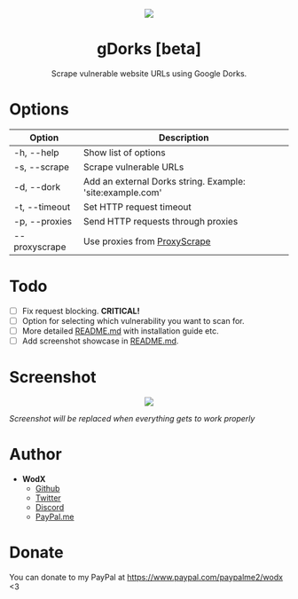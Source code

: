 <p align="center">
    <img src="https://raw.githubusercontent.com/WodxTV/gDorks/master/logo.PNG">
</p>
<h1 align="center">gDorks [beta]</h1>
<p align="center">Scrape vulnerable website URLs using Google Dorks.</p>

# Options
Option | Description
-------|------------
-h, --help | Show list of options
-s, --scrape | Scrape vulnerable URLs
-d, --dork | Add an external Dorks string. Example: 'site:example.com'
-t, --timeout | Set HTTP request timeout
-p, --proxies | Send HTTP requests through proxies
--proxyscrape | Use proxies from [ProxyScrape](https://proxyscrape.com/)

# Todo
- [ ] Fix request blocking. **CRITICAL!**
- [ ] Option for selecting which vulnerability you want to scan for.
- [ ] More detailed [README.md](README.md) with installation guide etc.
- [ ] Add screenshot showcase in [README.md](README.md).

# Screenshot
<p align="center">
    <img src="https://raw.githubusercontent.com/WodxTV/gDorks/master/screenshot.png">
</p>

_Screenshot will be replaced when everything gets to work properly_

# Author
- **WodX**
    - [Github](https://github.com/WodXTV)
    - [Twitter](https://twitter.com/wodsex)
    - [Discord](https://profiles.pw/profile/621044372951269417)
    - [PayPal.me](https://www.paypal.com/paypalme2/wodx)

# Donate
You can donate to my PayPal at https://www.paypal.com/paypalme2/wodx <3